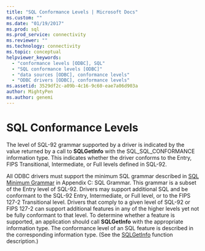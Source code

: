 ```yaml
---
title: "SQL Conformance Levels | Microsoft Docs"
ms.custom: ""
ms.date: "01/19/2017"
ms.prod: sql
ms.prod_service: connectivity
ms.reviewer: ""
ms.technology: connectivity
ms.topic: conceptual
helpviewer_keywords: 
  - "conformance levels [ODBC], SQL"
  - "SQL conformance levels [ODBC]"
  - "data sources [ODBC], conformance levels"
  - "ODBC drivers [ODBC], conformance levels"
ms.assetid: 3529df2c-a09b-4c16-9c60-eae7a06d903a
author: MightyPen
ms.author: genemi
---
```

# SQL Conformance Levels
The level of SQL-92 grammar supported by a driver is indicated by the value returned by a call to **SQLGetInfo** with the SQL_SQL_CONFORMANCE information type. This indicates whether the driver conforms to the Entry, FIPS Transitional, Intermediate, or Full levels defined in SQL-92.  
  
 All ODBC drivers must support the minimum SQL grammar described in [SQL Minimum Grammar](../../../odbc/reference/appendixes/sql-minimum-grammar.md) in Appendix C: SQL Grammar. This grammar is a subset of the Entry level of SQL-92. Drivers may support additional SQL and be conformant to the SQL-92 Entry, Intermediate, or Full level, or to the FIPS 127-2 Transitional level. Drivers that comply to a given level of SQL-92 or FIPS 127-2 can support additional features in any of the higher levels yet not be fully conformant to that level. To determine whether a feature is supported, an application should call **SQLGetInfo** with the appropriate information type. The conformance level of an SQL feature is described in the corresponding information type. (See the [SQLGetInfo](../../../odbc/reference/syntax/sqlgetinfo-function.md) function description.)
